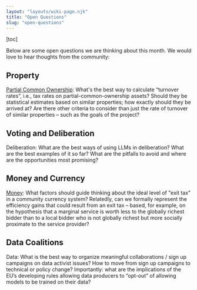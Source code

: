 ```yaml
---
layout: "layouts/wiki-page.njk"
title: "Open Questions"
slug: "open-questions"
---
```

[toc]

Below are some open questions we are thinking about this month. We would love to hear thoughts from the community:

## Property

[Partial Common Ownership](/wiki/partial-common-ownership/): What's the best way to calculate “turnover rates”, i.e., tax rates on partial-common-ownership assets? Should they be statistical estimates based on similar properties; how exactly should they be arrived at? Are there other criteria to consider than just the rate of turnover of similar properties – such as the goals of the project?

## Voting and Deliberation

Deliberation: What are the best ways of using LLMs in deliberation? What are the best examples of it so far? What are the pitfalls to avoid and where are the opportunities most promising?

## Money and Currency

[Money](/wiki/plural-money/): What factors should guide thinking about the ideal level of "exit tax" in a community currency system? Relatedly, can we formally represent the efficiency gains that could result from an exit tax – based, for example, on the hypothesis that a marginal service is worth less to the globally richest bidder than to a local bidder who is not globally richest but more socially proximate to the service provider?

## Data Coalitions

Data: What is the best way to organize meaningful collaborations / sign up campaigns on data activist issues? How to move from sign up campaigns to technical or policy change? Importantly: what are the implications of the EU’s developing rules allowing data producers to “opt-out” of allowing models to be trained on their data?  